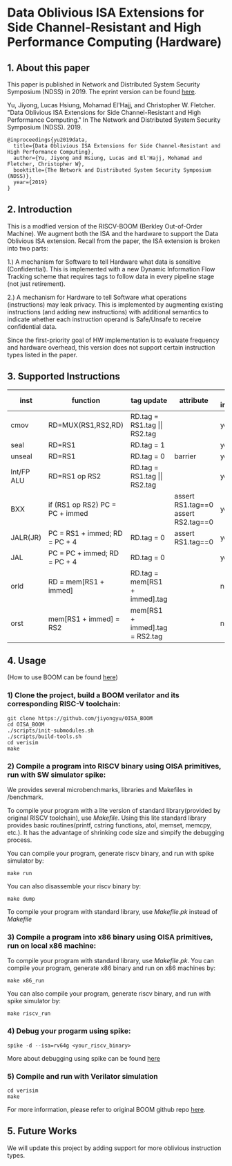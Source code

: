 # Data Oblivious ISA Extensions for Side Channel-Resistant and High Performance Computing (Hardware)

## 1. About this paper

This paper is published in Network and Distributed System Security Symposium (NDSS) in 2019. The eprint version can be found [here](https://eprint.iacr.org/2018/808.pdf).

Yu, Jiyong, Lucas Hsiung, Mohamad El'Hajj, and Christopher W. Fletcher. "Data Oblivious ISA Extensions for Side Channel-Resistant and High Performance Computing." In The Network and Distributed System Security Symposium (NDSS). 2019.

```
@inproceedings{yu2019data,
  title={Data Oblivious ISA Extensions for Side Channel-Resistant and High Performance Computing},
  author={Yu, Jiyong and Hsiung, Lucas and El'Hajj, Mohamad and Fletcher, Christopher W},
  booktitle={The Network and Distributed System Security Symposium (NDSS)},
  year={2019}
}
```

## 2. Introduction

This is a modfied version of the RISCV-BOOM (Berkley Out-of-Order Machine). We augment both the ISA and the hardware to support the Data Oblivious ISA extension.  Recall from the paper, the ISA extension is broken into two parts:

1.) A mechanism for Software to tell Hardware what data is sensitive (Confidential).  This is implemented with a new Dynamic Information Flow Tracking scheme that requires tags to follow data in every pipeline stage (not just retirement).

2.) A mechanism for Hardware to tell Software what operations (instructions) may leak privacy.  This is implemented by augmenting existing instructions (and adding new instructions) with additional semantics to indicate whether each instruction operand is Safe/Unsafe to receive confidential data.

Since the first-priority goal of HW implementation is to evaluate frequency and hardware overhead, this version does not support certain instruction types listed in the paper.

## 3. Supported Instructions


| inst       | function                             | tag update                     | attribute                           | if implemented |
|------------|--------------------------------------|--------------------------------|-------------------------------------|----------------|
| cmov       | RD=MUX(RS1,RS2,RD)                   | RD.tag = RS1.tag \|\| RS2.tag  |                                     | yes            |
| seal       | RD=RS1                               | RD.tag = 1                     |                                     | yes            |
| unseal     | RD=RS1                               | RD.tag = 0                     | barrier                             | yes            |
| Int/FP ALU | RD=RS1 op RS2                        | RD.tag = RS1.tag \|\| RS2.tag  |                                     | yes            |
| BXX        | if (RS1 op RS2)      PC = PC + immed |                                | assert RS1.tag==0 assert RS2.tag==0 | yes            |
| JALR(JR)   | PC = RS1 + immed; RD = PC + 4        | RD.tag = 0                     | assert RS1.tag==0                   | yes            |
| JAL        | PC = PC + immed; RD = PC + 4         | RD.tag = 0                     |                                     | yes            |
| orld       | RD = mem[RS1 + immed]                | RD.tag = mem[RS1 + immed].tag  |                                     | no             |
| orst       | mem[RS1 + immed] = RS2               | mem[RS1 + immed].tag = RS2.tag |                                     | no             |

## 4. Usage
(How to use BOOM can be found [here](https://github.com/esperantotech/boom-template))
### 1) Clone the project, build a BOOM verilator and its corresponding RISC-V toolchain:
```
git clone https://github.com/jiyongyu/OISA_BOOM
cd OISA_BOOM
./scripts/init-submodules.sh
./scripts/build-tools.sh
cd verisim
make
```

### 2) Compile a program into RISCV binary using OISA primitives, run with SW simulator **spike**:
We provides several microbenchmarks, libraries and Makefiles in /benchmark.

To compile your program with a lite version of standard library(provided by original RISCV toolchain), use *Makefile*.
Using this lite standard library provides basic routines(printf, cstring functions, atol, memset, memcpy, etc.). It has the advantage of shrinking code size and simpify the debugging process.

You can compile your program, generate riscv binary, and run with spike simulator by:
```
make run
```
You can also disassemble your riscv binary by:
```
make dump
```
To compile your program with standard library, use *Makefile.pk* instead of *Makefile*

### 3) Compile a program into x86 binary using OISA primitives, run on local x86 machine:
To compile your program with standard library, use *Makefile.pk*.
You can compile your program, generate x86 binary and run on x86 machines by:
```
make x86_run
```
You can also compile your program, generate riscv binary, and run with spike simulator by:
```
make riscv_run
```

### 4) Debug your progarm using spike:
```
spike -d --isa=rv64g <your_riscv_binary>
```
More about debugging using spike can be found [here](https://github.com/riscv/riscv-isa-sim/)

### 5) Compile and run with Verilator simulation
```
cd verisim
make
```
For more information, please refer to original BOOM github repo [here](https://github.com/esperantotech/boom-template).


## 5. Future Works

We will update this project by adding support for more oblivious instruction types.
